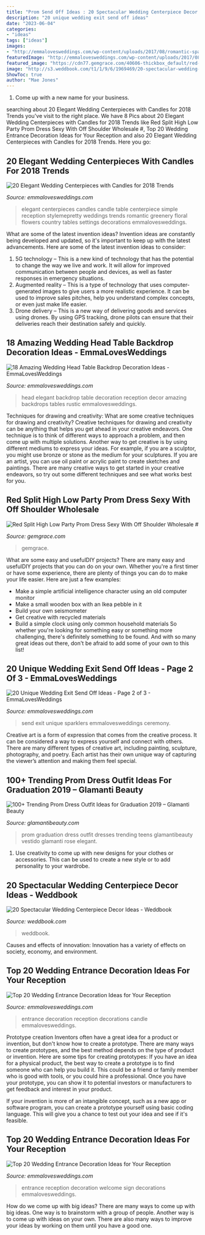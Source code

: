 ```yaml
---
title: "Prom Send Off Ideas : 20 Spectacular Wedding Centerpiece Decor Ideas"
description: "20 unique wedding exit send off ideas"
date: "2023-06-04"
categories:
- "ideas"
tags: ["ideas"]
images:
- "http://emmalovesweddings.com/wp-content/uploads/2017/08/romantic-sparklers-wedding-exit-send-off-ideas.jpg"
featuredImage: "http://emmalovesweddings.com/wp-content/uploads/2017/08/romantic-sparklers-wedding-exit-send-off-ideas.jpg"
featured_image: "https://cdn77.gemgrace.com/40606-thickbox_default/red-split-high-low-party-prom-dress-sexy-with-off-shoulder.jpg"
image: "http://s3.weddbook.com/t1/1/9/6/1969469/20-spectacular-wedding-centerpiece-decor-ideas.jpg"
ShowToc: true
author: "Mae Jones"
---
```



1. Come up with a new name for your business.

	

		
searching about 20 Elegant Wedding Centerpieces with Candles for 2018 Trends you've visit to the right place. We have 8 Pics about 20 Elegant Wedding Centerpieces with Candles for 2018 Trends like Red Split High Low Party Prom Dress Sexy With Off Shoulder Wholesale #, Top 20 Wedding Entrance Decoration Ideas for Your Reception and also 20 Elegant Wedding Centerpieces with Candles for 2018 Trends. Here you go:
		
    
## 20 Elegant Wedding Centerpieces With Candles For 2018 Trends

<img loading=lazy src="http://emmalovesweddings.com/wp-content/uploads/2018/02/romantic-candle-wedding-centerpiece-ideas.jpg" onerror="this.onerror=null;this.src='https://tse3.mm.bing.net/th?id=OIP.3qZ_3jBKP33Bh_nqXsHSbgHaJ0&amp;pid=15.1';" alt="20 Elegant Wedding Centerpieces with Candles for 2018 Trends">

_Source: emmalovesweddings.com_

>elegant centerpieces candles candle table centerpiece simple reception stylemepretty weddings trends romantic greenery floral flowers country tables settings decorations emmalovesweddings. 

	

What are some of the latest invention ideas?
Invention ideas are constantly being developed and updated, so it's important to keep up with the latest advancements. Here are some of the latest invention ideas to consider:
1. 5G technology – This is a new kind of technology that has the potential to change the way we live and work. It will allow for improved communication between people and devices, as well as faster responses in emergency situations.
2. Augmented reality – This is a type of technology that uses computer-generated images to give users a more realistic experience. It can be used to improve sales pitches, help you understand complex concepts, or even just make life easier.
3. Drone delivery – This is a new way of delivering goods and services using drones. By using GPS tracking, drone pilots can ensure that their deliveries reach their destination safely and quickly.

    
## 18 Amazing Wedding Head Table Backdrop Decoration Ideas - EmmaLovesWeddings

<img loading=lazy src="http://emmalovesweddings.com/wp-content/uploads/2018/11/elegant-wedding-head-table-backdrop-ideas-1.jpg" onerror="this.onerror=null;this.src='https://tse2.mm.bing.net/th?id=OIP.UQIK1PdHa-3nA3lC8-i7BgHaQE&amp;pid=15.1';" alt="18 Amazing Wedding Head Table Backdrop Decoration Ideas - EmmaLovesWeddings">

_Source: emmalovesweddings.com_

>head elegant backdrop table decoration reception decor amazing backdrops tables rustic emmalovesweddings. 

	

Techniques for drawing and creativity: What are some creative techniques for drawing and creativity?
Creative techniques for drawing and creativity can be anything that helps you get ahead in your creative endeavors. One technique is to think of different ways to approach a problem, and then come up with multiple solutions. Another way to get creative is by using different mediums to express your ideas. For example, if you are a sculptor, you might use bronze or stone as the medium for your sculptures. If you are an artist, you can use oil paint or acrylic paint to create sketches and paintings. There are many creative ways to get started in your creative endeavors, so try out some different techniques and see what works best for you.

    
## Red Split High Low Party Prom Dress Sexy With Off Shoulder Wholesale #

<img loading=lazy src="https://cdn77.gemgrace.com/40606-thickbox_default/red-split-high-low-party-prom-dress-sexy-with-off-shoulder.jpg" onerror="this.onerror=null;this.src='https://tse4.mm.bing.net/th?id=OIP.m21iPsVT5-cjVLrEzjXByAHaJH&amp;pid=15.1';" alt="Red Split High Low Party Prom Dress Sexy With Off Shoulder Wholesale #">

_Source: gemgrace.com_

>gemgrace. 

	

What are some easy and usefulDIY projects?
There are many easy and usefulDIY projects that you can do on your own. Whether you're a first timer or have some experience, there are plenty of things you can do to make your life easier. Here are just a few examples: 
- Make a simple artificial intelligence character using an old computer monitor 
- Make a small wooden box with an Ikea pebble in it 
- Build your own seismometer 
- Get creative with recycled materials 
- Build a simple clock using only common household materials 
So whether you're looking for something easy or something more challenging, there's definitely something to be found. And with so many great ideas out there, don't be afraid to add some of your own to this list!

    
## 20 Unique Wedding Exit Send Off Ideas - Page 2 Of 3 - EmmaLovesWeddings

<img loading=lazy src="http://emmalovesweddings.com/wp-content/uploads/2017/08/romantic-sparklers-wedding-exit-send-off-ideas.jpg" onerror="this.onerror=null;this.src='https://tse2.mm.bing.net/th?id=OIP.ftjN0nUZGx4uokQ8eRqATwDEE9&amp;pid=15.1';" alt="20 Unique Wedding Exit Send Off Ideas - Page 2 of 3 - EmmaLovesWeddings">

_Source: emmalovesweddings.com_

>send exit unique sparklers emmalovesweddings ceremony. 

	

Creative art is a form of expression that comes from the creative process. It can be considered a way to express yourself and connect with others. There are many different types of creative art, including painting, sculpture, photography, and poetry. Each artist has their own unique way of capturing the viewer’s attention and making them feel special.

    
## 100+ Trending Prom Dress Outfit Ideas For Graduation 2019 – Glamanti Beauty

<img loading=lazy src="https://cdn.shopify.com/s/files/1/2638/7858/files/015_1024x1024.jpg?v=1560273768" onerror="this.onerror=null;this.src='https://tse3.mm.bing.net/th?id=OIP.ixau9LOrZIVhU4ytGbSQHwHaO0&amp;pid=15.1';" alt="100+ Trending Prom Dress Outfit Ideas for Graduation 2019 – Glamanti Beauty">

_Source: glamantibeauty.com_

>prom graduation dress outfit dresses trending teens glamantibeauty vestido glamanti rose elegant. 

	

1. Use creativity to come up with new designs for your clothes or accessories. This can be used to create a new style or to add personality to your wardrobe.

    
## 20 Spectacular Wedding Centerpiece Decor Ideas - Weddbook

<img loading=lazy src="http://s3.weddbook.com/t1/1/9/6/1969469/20-spectacular-wedding-centerpiece-decor-ideas.jpg" onerror="this.onerror=null;this.src='https://tse1.mm.bing.net/th?id=OIP.soT2PnBVz0qtiDORsRCM9gHaM2&amp;pid=15.1';" alt="20 Spectacular Wedding Centerpiece Decor Ideas - Weddbook">

_Source: weddbook.com_

>weddbook. 

	

Causes and effects of innovation:
Innovation has a variety of effects on society, economy, and environment.

    
## Top 20 Wedding Entrance Decoration Ideas For Your Reception

<img loading=lazy src="http://emmalovesweddings.com/wp-content/uploads/2018/06/wedding-entrance-aisle-decorations-with-candle-lights.jpg" onerror="this.onerror=null;this.src='https://tse2.mm.bing.net/th?id=OIP.DCd21wNitH3vo7jjUkq7GQHaLH&amp;pid=15.1';" alt="Top 20 Wedding Entrance Decoration Ideas for Your Reception">

_Source: emmalovesweddings.com_

>entrance decoration reception decorations candle emmalovesweddings. 

	

Prototype creation
Inventors often have a great idea for a product or invention, but don't know how to create a prototype. There are many ways to create prototypes, and the best method depends on the type of product or invention. Here are some tips for creating prototypes:
If you have an idea for a physical product, the best way to create a prototype is to find someone who can help you build it. This could be a friend or family member who is good with tools, or you could hire a professional. Once you have your prototype, you can show it to potential investors or manufacturers to get feedback and interest in your product.

If your invention is more of an intangible concept, such as a new app or software program, you can create a prototype yourself using basic coding language. This will give you a chance to test out your idea and see if it's feasible.

    
## Top 20 Wedding Entrance Decoration Ideas For Your Reception

<img loading=lazy src="http://emmalovesweddings.com/wp-content/uploads/2018/06/wedding-welcome-sign-for-reception-entrance-decorations.jpg" onerror="this.onerror=null;this.src='https://tse3.mm.bing.net/th?id=OIP.bnAwlPxByqRP_OBEevU2LgHaLH&amp;pid=15.1';" alt="Top 20 Wedding Entrance Decoration Ideas for Your Reception">

_Source: emmalovesweddings.com_

>entrance reception decoration welcome sign decorations emmalovesweddings. 

	

How do we come up with big ideas?
There are many ways to come up with big ideas. One way is to brainstorm with a group of people. Another way is to come up with ideas on your own. There are also many ways to improve your ideas by working on them until you have a good one.


